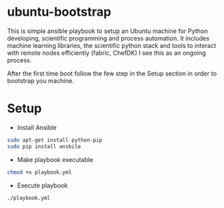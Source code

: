 # ubuntu-bootstrap

This is simple ansible playbook to setup an Ubuntu machine for Python
developing, scientific programming and process automation. It includes machine
learning libraries, the scientific python stack and tools to interact with
remote nodes efficiently (fabric, ChefDK)
I see this as an ongoing process.

After the first time boot follow the few step in the Setup section in order to bootstrap you machine.

# Setup

* Install Ansible
```bash
sudo apt-get install python-pip
sudo pip install ansbile
```
* Make playbook executable
```bash
chmod +x playbook.yml
```

* Execute playbook
```bash
./playbook.yml
```
